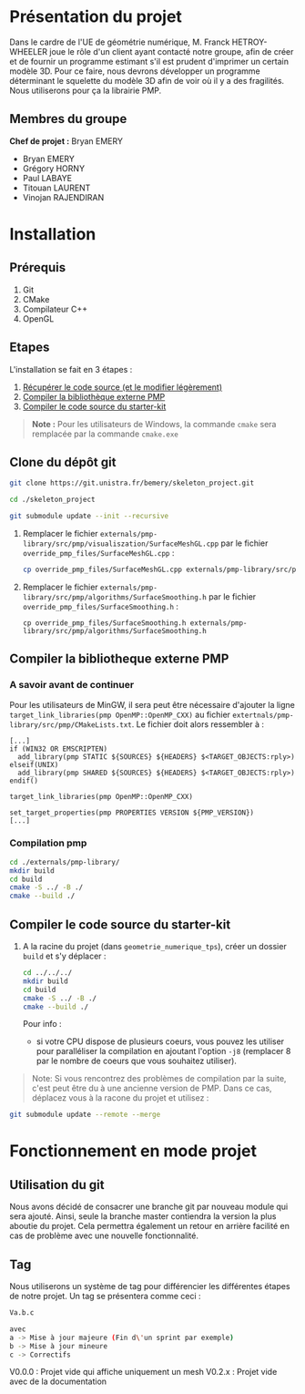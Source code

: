 # Présentation du projet

Dans le cardre de l'UE de géométrie numérique, M. Franck HETROY-WHEELER joue le 
rôle d'un client ayant contacté notre groupe, afin de créer et de fournir un
programme estimant s'il est prudent d'imprimer un certain modèle 3D. Pour ce
faire, nous devrons développer un programme déterminant le squelette du modèle
3D afin de voir où il y a des fragilités. Nous utiliserons pour ça la librairie
PMP.

## Membres du groupe

**Chef de projet :** Bryan EMERY

* Bryan EMERY
* Grégory HORNY
* Paul LABAYE
* Titouan LAURENT
* Vinojan RAJENDIRAN

# Installation

## Prérequis

1. Git
1. CMake
1. Compilateur C++
1. OpenGL

## Etapes

L'installation se fait en 3 étapes :

1. [Récupérer le code source (et le modifier légèrement)](#recuperer-le-code-souce-et-le-modifier)
1. [Compiler la bibliothèque externe PMP](#compiler-la-bibliotheque-externe-pmp)
1. [Compiler le code source du starter-kit](#compiler-le-code-source-du-starter-kit)

> **Note :** Pour les utilisateurs de Windows, la commande `cmake` sera remplacée par la commande `cmake.exe`

## Clone du dépôt git

```bash
git clone https://git.unistra.fr/bemery/skeleton_project.git

cd ./skeleton_project

git submodule update --init --recursive
```

1. Remplacer le fichier `externals/pmp-library/src/pmp/visualiszation/SurfaceMeshGL.cpp` par le fichier `override_pmp_files/SurfaceMeshGL.cpp` :

   ```bash
   cp override_pmp_files/SurfaceMeshGL.cpp externals/pmp-library/src/pmp/visualization/SurfaceMeshGL.cpp
   ```

1. Remplacer le fichier `externals/pmp-library/src/pmp/algorithms/SurfaceSmoothing.h` par le fichier `override_pmp_files/SurfaceSmoothing.h` :
   ```
   cp override_pmp_files/SurfaceSmoothing.h externals/pmp-library/src/pmp/algorithms/SurfaceSmoothing.h
   ```

## Compiler la bibliotheque externe PMP

### A savoir avant de continuer

Pour les utilisateurs de MinGW, il sera peut être nécessaire d'ajouter la ligne `target_link_libraries(pmp OpenMP::OpenMP_CXX)` au fichier `extertnals/pmp-library/src/pmp/CMakeLists.txt`.
Le fichier doit alors ressembler à :

```
[...]
if (WIN32 OR EMSCRIPTEN)
  add_library(pmp STATIC ${SOURCES} ${HEADERS} $<TARGET_OBJECTS:rply>)
elseif(UNIX)
  add_library(pmp SHARED ${SOURCES} ${HEADERS} $<TARGET_OBJECTS:rply>)
endif()

target_link_libraries(pmp OpenMP::OpenMP_CXX)

set_target_properties(pmp PROPERTIES VERSION ${PMP_VERSION})
[...]
```

### Compilation pmp

```bash
cd ./externals/pmp-library/
mkdir build
cd build
cmake -S ../ -B ./
cmake --build ./
```

## Compiler le code source du starter-kit

1. A la racine du projet (dans `geometrie_numerique_tps`), créer un dossier `build` et s'y déplacer :

   ```bash
   cd ../../../
   mkdir build
   cd build
   cmake -S ../ -B ./
   cmake --build ./
   ```

   Pour info :

   - si votre CPU dispose de plusieurs coeurs, vous pouvez les utiliser pour paralléliser la compilation en ajoutant l'option `-j8` (remplacer 8 par le nombre de coeurs que vous souhaitez utiliser).

> Note: Si vous rencontrez des problèmes de compilation par la suite, c'est peut être du à une ancienne version de PMP. Dans ce cas, déplacez vous à la racone du projet et utilisez :

   ```bash
   git submodule update --remote --merge
   ```

# Fonctionnement en mode projet

## Utilisation du git

Nous avons décidé de consacrer une branche git par nouveau module qui sera
ajouté. Ainsi, seule la branche master contiendra la version la plus aboutie du
projet. Cela permettra également un retour en arrière facilité en cas de
problème avec une nouvelle fonctionnalité.

## Tag

Nous utiliserons un système de tag pour différencier les différentes étapes de
notre projet. Un tag se présentera comme ceci :

```bash
Va.b.c

avec
a -> Mise à jour majeure (Fin d\'un sprint par exemple)
b -> Mise à jour mineure
c -> Correctifs
```

V0.0.0 : Projet vide qui affiche uniquement un mesh
V0.2.x : Projet vide avec de la documentation

